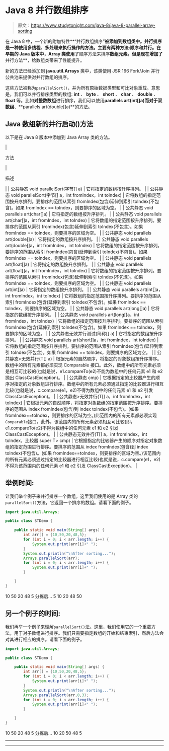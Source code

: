 # Java 8 并行数组排序

> 原文：<https://www.studytonight.com/java-8/java-8-parallel-array-sorting>

在 Java 8 中，一个新的附加特性**“并行数组排序”**被添加到数组类中。并行排序是一种使用多线程、多处理来执行操作的方法。主要有两种方法:顺序和并行。**在早期的 Java 版本**中，Array 类使用了**顺序方法来排序**数组元素。但是现在增加了**并行方法**，给数组类带来了性能提升。

新的方法已经添加到 **java.util.Arrays** 类中，该类使用 JSR 166 Fork/Join 并行公共池来提供对并行数组的排序。

这些方法被称为`parallelSort()`，并为所有原始数据类型和可比对象重载。意思是，我们可以并行排序类型的数组: **int** 、 **byte** 、 **short** 、 **char** 、 **double** 、 **float** 等。比如**对整数数组**进行排序，我们可以使用**parallels art(int[]a)**而对于**双数组**、**parallels art(double[]a)**的方法。

## Java 数组新的并行启动()方法

以下是在 Java 8 版本中添加到 Java Array 类的方法。

| 

方法

 | 

描述

 |
| 公共静态 void parallelSort(字节[] a) | 它将指定的数组按升序排列。 |
| 公共静态 void parallelSort(字节[] a，int fromIndex，int toIndex) | 它将数组的指定范围按升序排列。要排序的范围从索引 fromIndex(包含)延伸到索引 toIndex(不包含)。如果 fromIndex == toIndex，则要排序的区域为空。 |
| 公共静态 void parallels art(char[]a) | 它将指定的数组按升序排列。 |
| 公共静态 void parallels art(char[]a，int fromIndex，int toIndex) | 它将数组的指定范围按升序排列。要排序的范围从索引 fromIndex(包含)延伸到索引 toIndex(不包含)。如果 fromIndex == toIndex，则要排序的区域为空。 |
| 公共静态 void parallels art(double[]a) | 它将指定的数组按升序排列。 |
| 公共静态 void parallels art(double[]a，int fromIndex，int toIndex) | 它将数组的指定范围按升序排列。要排序的范围从索引 fromIndex(包含)延伸到索引 toIndex(不包含)。如果 fromIndex == toIndex，则要排序的区域为空。 |
| 公共静态 void parallels art(float[]a) | 它将指定的数组按升序排列。 |
| 公共静态 void parallels art(float[]a，int fromIndex，int toIndex) | 它将数组的指定范围按升序排列。要排序的范围从索引 fromIndex(包含)延伸到索引 toIndex(不包含)。如果 fromIndex == toIndex，则要排序的区域为空。 |
| 公共静态 void parallels art(int[]a) | 它将指定的数组按升序排列。 |
| 公共静态 void parallels art(int[]a，int fromIndex，int toIndex) | 它将数组的指定范围按升序排列。要排序的范围从索引 fromIndex(包含)延伸到索引 toIndex(不包含)。如果 fromIndex == toIndex，则要排序的区域为空。 |
| 公共静态 void parallels art(long[]a) | 它将指定的数组按升序排列。 |
| 公共静态 void parallels art(long[]a，int fromIndex，int toIndex) | 它将数组的指定范围按升序排列。要排序的范围从索引 fromIndex(包含)延伸到索引 toIndex(不包含)。如果 fromIndex == toIndex，则要排序的区域为空。 |
| 公共静态无效并行测试(简称[] a) | 它将指定的数组按升序排列。 |
| 公共静态 void parallels art(short[]a，int fromIndex，int toIndex) | 它将数组的指定范围按升序排列。要排序的范围从索引 fromIndex(包含)延伸到索引 toIndex(不包含)。如果 fromIndex == toIndex，则要排序的区域为空。 |
| 公共静态<t extends="" comparable="" super="" t="">>无效并行(T[] a)</t> | 根据元素的自然顺序，将指定的对象数组按升序排序。数组中的所有元素都必须实现 Comparable 接口。此外，数组中的所有元素必须是相互可比较的(也就是说，e1.compareTo(e2)不能为数组中的任何元素 e1 和 e2 抛出 ClassCastException)。 |
| 公共静态 <t7gt void="" parallelsort="" a="" super="" t="">cmp)</t7gt> | 它根据指定的比较器产生的顺序对指定的对象数组进行排序。数组中的所有元素必须通过指定的比较器进行相互比较(也就是说，c.compare(e1，e2)不得为数组中的任何元素 e1 和 e2 引发 ClassCastException)。 |
| 公共静态<t extends="" comparable="" super="" t="">>无效并行(T[] a，int fromIndex，int toIndex)</t> | 它根据元素的自然顺序，将指定对象数组的指定范围按升序排序。要排序的范围从 index fromIndex(包含)到 index toIndex(不包含)。(如果 fromIndex==toIndex，则要排序的区域为空。)此范围内的所有元素都必须实现`Comparable`接口。此外，该范围内的所有元素必须相互可比较(即，e1.compareTo(e2)不得为数组中的任何元素 e1 和 e2 引发 ClassCastException)。 |
| 公共静态<t>无效并行(T[] a，int fromIndex，int toIndex，比较器 super T> cmp)</t> | 它根据指定的比较器产生的顺序对指定对象数组的指定范围进行排序。要排序的范围从 index fromIndex(包含)到 index toIndex(不包含)。(如果 fromIndex==toIndex，则要排序的区域为空。)该范围内的所有元素必须通过指定的比较器进行相互比较(也就是说，c.compare(e1，e2)不得为该范围内的任何元素 e1 和 e2 引发 ClassCastException)。 |

## 举例时间:

让我们举个例子来并行排序一个数组。这里我们使用的是 Array 类的`parallelSort()`方法，它返回一个排序的数组。请看下面的例子。

```java
import java.util.Arrays;

public class STDemo {

	public static void main(String[] args) {
		int arr[] = {10,50,20,48,5};
		for (int i = 0; i < arr.length; i++) {
			System.out.print(arr[i]+" ");
		}
		System.out.println("\nAfter sorting...");
		Arrays.parallelSort(arr);
		for (int i = 0; i < arr.length; i++) {
			System.out.print(arr[i]+" ");
		}

	}
}
```

10 50 20 48 5
分拣后...
5 10 20 48 50

## 另一个例子的时间:

我们再举一个例子来理解`parallelSort()`法。这里，我们使用它的一个重载方法，用于对子数组进行排序。我们只需要指定数组的开始和结束索引，然后方法会对其进行相应的排序。请看下面的例子。

```java
import java.util.Arrays;

public class STDemo {

	public static void main(String[] args) {
		int arr[] = {10,50,20,48,5};
		for (int i = 0; i < arr.length; i++) {
			System.out.print(arr[i]+" ");
		}
		System.out.println("\nAfter sorting...");
		Arrays.parallelSort(arr,0,3);
		for (int i = 0; i < arr.length; i++) {
			System.out.print(arr[i]+" ");
		}

	}
}
```

10 50 20 48 5
分拣后...
10 20 50 48 5

* * *

* * *